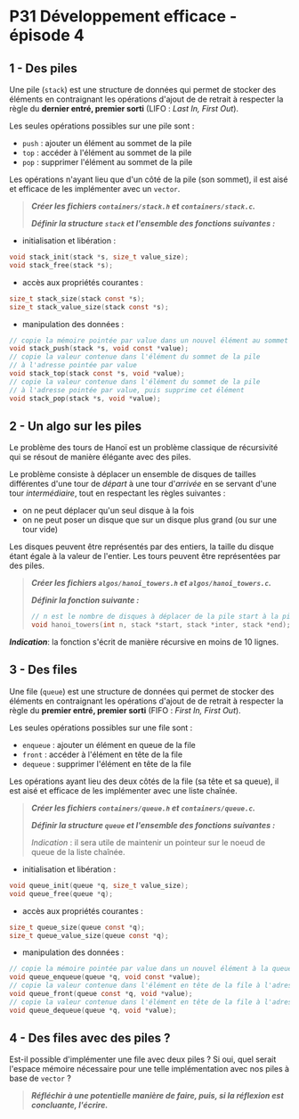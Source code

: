 # P31 Développement efficace - épisode 4

## 1 - Des piles

Une pile (`stack`) est une structure de données qui permet de stocker des éléments en contraignant les opérations d'ajout de de retrait à respecter la règle du **dernier entré, premier sorti** (LIFO : *Last In, First Out*).

Les seules opérations possibles sur une pile sont :

- `push` : ajouter un élément au sommet de la pile
- `top` : accéder à l'élément au sommet de la pile
- `pop` : supprimer l'élément au sommet de la pile

Les opérations n'ayant lieu que d'un côté de la pile (son sommet), il est aisé et efficace de les implémenter avec un `vector`.

> ***Créer les fichiers `containers/stack.h` et `containers/stack.c`.***
> 
> ***Définir la structure `stack` et l'ensemble des fonctions suivantes :***

- initialisation et libération :
```c
void stack_init(stack *s, size_t value_size);
void stack_free(stack *s);
```
- accès aux propriétés courantes :
```c
size_t stack_size(stack const *s);
size_t stack_value_size(stack const *s);
```
- manipulation des données :
```c
// copie la mémoire pointée par value dans un nouvel élément au sommet de la pile
void stack_push(stack *s, void const *value);
// copie la valeur contenue dans l'élément du sommet de la pile
// à l'adresse pointée par value
void stack_top(stack const *s, void *value);
// copie la valeur contenue dans l'élément du sommet de la pile
// à l'adresse pointée par value, puis supprime cet élément
void stack_pop(stack *s, void *value);
```

## 2 - Un algo sur les piles

Le problème des tours de Hanoï est un problème classique de récursivité qui se résout de manière élégante avec des piles.

Le problème consiste à déplacer un ensemble de disques de tailles différentes d'une tour de _départ_ à une tour d'_arrivée_ en se servant d'une tour _intermédiaire_, tout en respectant les règles suivantes :

- on ne peut déplacer qu'un seul disque à la fois
- on ne peut poser un disque que sur un disque plus grand (ou sur une tour vide)

Les disques peuvent être représentés par des entiers, la taille du disque étant égale à la valeur de l'entier.
Les tours peuvent être représentées par des piles.

> ***Créer les fichiers `algos/hanoi_towers.h` et `algos/hanoi_towers.c`.***
> 
> ***Définir la fonction suivante :***
> ```c
> // n est le nombre de disques à déplacer de la pile start à la pile end
> void hanoi_towers(int n, stack *start, stack *inter, stack *end);
> ```

***Indication***: la fonction s'écrit de manière récursive en moins de 10 lignes.

## 3 - Des files

Une file (`queue`) est une structure de données qui permet de stocker des éléments en contraignant les opérations d'ajout de de retrait à respecter la règle du **premier entré, premier sorti** (FIFO : *First In, First Out*).

Les seules opérations possibles sur une file sont :

- `enqueue` : ajouter un élément en queue de la file
- `front` : accéder à l'élément en tête de la file
- `dequeue` : supprimer l'élément en tête de la file

Les opérations ayant lieu des deux côtés de la file (sa tête et sa queue), il est aisé et efficace de les implémenter avec une liste chaînée.

> ***Créer les fichiers `containers/queue.h` et `containers/queue.c`.***
> 
> ***Définir la structure `queue` et l'ensemble des fonctions suivantes :***
> 
> _Indication_ : il sera utile de maintenir un pointeur sur le noeud de queue de la liste chaînée.

- initialisation et libération :
```c
void queue_init(queue *q, size_t value_size);
void queue_free(queue *q);
```
- accès aux propriétés courantes :
```c
size_t queue_size(queue const *q);
size_t queue_value_size(queue const *q);
```
- manipulation des données :
```c
// copie la mémoire pointée par value dans un nouvel élément à la queue de la file
void queue_enqueue(queue *q, void const *value);
// copie la valeur contenue dans l'élément en tête de la file à l'adresse pointée par value
void queue_front(queue const *q, void *value);
// copie la valeur contenue dans l'élément en tête de la file à l'adresse pointée par value, puis supprime cet élément
void queue_dequeue(queue *q, void *value);
```

## 4 - Des files avec des piles ?

Est-il possible d'implémenter une file avec deux piles ?
Si oui, quel serait l'espace mémoire nécessaire pour une telle implémentation avec nos piles à base de `vector` ?

> ***Réfléchir à une potentielle manière de faire, puis, si la réflexion est concluante, l'écrire.***
